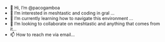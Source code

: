- 👋 Hi, I’m @pacogamboa
- 👀 I’m interested in meshtastic and coding in gral ...
- 🌱 I’m currently learning how to navigate this environment ...
- 💞️ I’m looking to collaborate on meshtastic and anything that comes from it...
- 📫 How to reach me via email...

<!---
pacogamboa/pacogamboa is a ✨ special ✨ repository because its `README.md` (this file) appears on your GitHub profile.
You can click the Preview link to take a look at your changes.
--->
